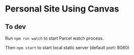 # Personal Site Using Canvas

## To dev
Run `npm run watch` to start Parcel watch process. 

Then `npm start` to start local static server (default port: 8080)